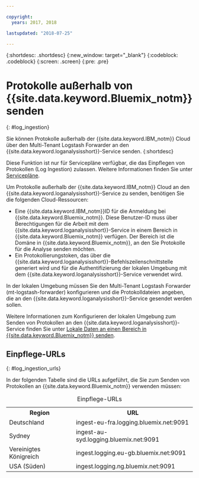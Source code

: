 ```yaml
---

copyright:
  years: 2017, 2018

lastupdated: "2018-07-25"

---
```


{:shortdesc: .shortdesc}
{:new_window: target="_blank"}
{:codeblock: .codeblock}
{:screen: .screen}
{:pre: .pre}


# Protokolle außerhalb von {{site.data.keyword.Bluemix_notm}} senden
{: #log_ingestion}

Sie können Protokolle außerhalb der {{site.data.keyword.IBM_notm}} Cloud über den Multi-Tenant Logstash Forwarder an den {{site.data.keyword.loganalysisshort}}-Service senden. 
{:shortdesc}

Diese Funktion ist nur für Servicepläne verfügbar, die das Einpflegen von Protokollen (Log Ingestion) zulassen. Weitere Informationen finden Sie unter [Servicepläne](/docs/services/CloudLogAnalysis/log_analysis_ov.html#plans).

Um Protokolle außerhalb der {{site.data.keyword.IBM_notm}} Cloud an den {{site.data.keyword.loganalysisshort}}-Service zu senden, benötigen Sie die folgenden Cloud-Ressourcen:

* Eine {{site.data.keyword.IBM_notm}}ID für die Anmeldung bei {{site.data.keyword.Bluemix_notm}}. Diese Benutzer-ID muss über Berechtigungen für die Arbeit mit dem {{site.data.keyword.loganalysisshort}}-Service in einem Bereich in {{site.data.keyword.Bluemix_notm}} verfügen. Der Bereich ist die Domäne in {{site.data.keyword.Bluemix_notm}}, an den Sie Protokolle für die Analyse senden möchten.
* Ein Protokollierungstoken, das über die {{site.data.keyword.loganalysisshort}}-Befehlszeilenschnittstelle generiert wird und für die Authentifizierung der lokalen Umgebung mit dem {{site.data.keyword.loganalysisshort}}-Service verwendet wird.  

In der lokalen Umgebung müssen Sie den Multi-Tenant Logstash Forwarder (mt-logstash-forwarder) konfigurieren und die Protokolldateien angeben, die an den {{site.data.keyword.loganalysisshort}}-Service gesendet werden sollen.

Weitere Informationen zum Konfigurieren der lokalen Umgebung zum Senden von Protokollen an den {{site.data.keyword.loganalysisshort}}-Service finden Sie unter [Lokale Daten an einen Bereich in {{site.data.keyword.Bluemix_notm}} senden](/docs/services/CloudLogAnalysis/how-to/send-data/send_data_mt.html#send_data_mt).



## Einpflege-URLs
{: #log_ingestion_urls}

In der folgenden Tabelle sind die URLs aufgeführt, die Sie zum Senden von Protokollen an {{site.data.keyword.Bluemix_notm}} verwenden müssen:

<table>
  <caption>Einpflege-URLs</caption>
    <tr>
      <th>Region</th>
      <th>URL</th>
    </tr>
  <tr>
    <td>Deutschland</td>
	  <td>ingest-eu-fra.logging.bluemix.net:9091</td>
  </tr>
  <tr>
    <td>Sydney</td>
	  <td>ingest-au-syd.logging.bluemix.net:9091</td>
  </tr>
  <tr>
    <td>Vereinigtes Königreich</td>
	  <td>ingest.logging.eu-gb.bluemix.net:9091</td>
  </tr>
  <tr>
    <td>USA (Süden)</td>
	  <td>ingest.logging.ng.bluemix.net:9091</td>
  </tr>
</table>


